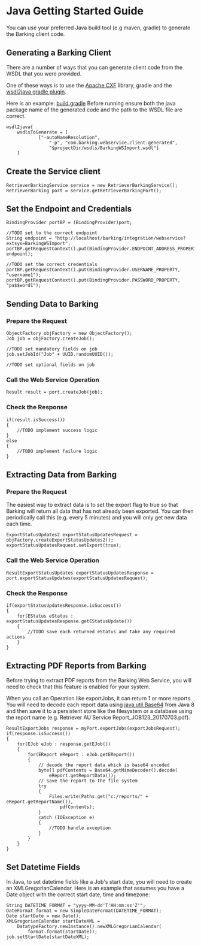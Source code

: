# Java Getting Started Guide

You can use your preferred Java build tool (e.g maven, gradle) to generate the Barking client code.


## Generating a Barking Client

There are a number of ways that you can generate client code from the WSDL that you were provided.

One of these ways is to use the [Apache CXF](http://cxf.apache.org/) library, gradle and the [wsdl2java gradle plugin](https://github.com/nilsmagnus/wsdl2java).

Here is an example: [build.gradle](build.gradle)
Before running ensure both the java package name of the generated code and the path to the WSDL file are correct.

    wsdl2java{
        wsdlsToGenerate = [
                ["-autoNameResolution", 
                    "-p", "com.barking.webservice.client.generated",
                    "$projectDir/wsdls/BarkingWSImport.wsdl"]
        ]


## Create the Service client

	RetrieverBarkingService service = new RetrieverBarkingService();
	RetrieverBarking port = service.getRetrieverBarkingPort();


## Set the Endpoint and Credentials 

	BindingProvider portBP = (BindingProvider)port;
	
    //TODO set to the correct endpoint
	String endpoint = "http://localhost/barking/integration/webservice?extsys=BarkingWSImport";
	portBP.getRequestContext().put(BindingProvider.ENDPOINT_ADDRESS_PROPERTY, endpoint);
	
    //TODO set the correct credentials
	portBP.getRequestContext().put(BindingProvider.USERNAME_PROPERTY, "username1"); 
	portBP.getRequestContext().put(BindingProvider.PASSWORD_PROPERTY, "pa$$word1");

## Sending Data to Barking

### Prepare the Request

    ObjectFactory objFactory = new ObjectFactory();
    Job job = objFactory.createJob();
    
    //TODO set mandatory fields on job
    job.setJobId("Job" + UUID.randomUUID());
    
    //TODO set optional fields on job


### Call the Web Service Operation

 	Result result = port.createJob(job);


### Check the Response

    if(result.isSuccess())
    {
    	//TODO implement success logic
    }
    else
    {
    	//TODO implement failure logic
    }

## Extracting Data from Barking

### Prepare the Request

The easiest way to extract data is to set the export flag to true so that Barking will return all data that has not already been exported. You can then periodically call this (e.g. every 5 minutes) and you will only get new data each time.

    ExportStatusUpdates2 exportStatusUpdatesRequest = objFactory.createExportStatusUpdates2();
	exportStatusUpdatesRequest.setExport(true);

### Call the Web Service Operation		
		
	ResultExportStatusUpdates exportStatusUpdatesResponse = port.exportStatusUpdates(exportStatusUpdatesRequest);
		
### Check the Response
				
    if(exportStatusUpdatesResponse.isSuccess())
    {
        for(EStatus eStatus : exportStatusUpdatesResponse.getEStatusUpdate())
        {
            //TODO save each returned eStatus and take any required actions
        }
    }

## Extracting PDF Reports from Barking

Before trying to extract PDF reports from the Barking Web Service, you will need to check that this feature is enabled for your system.

When you call an Operation like exportJobs, it can return 1 or more reports. You will need to decode each report data using [java.util.Base64](https://docs.oracle.com/javase/8/docs/api/java/util/Base64.html) from Java 8 and then save it to a persistent store like the filesystem or a database using the report name (e.g. Retriever AU Service Report_JOB123_20170703.pdf).

    ResultExportJobs response = myPort.exportJobs(exportJobsRequest);
    if(response.isSuccess())
    {
        for(EJob eJob : response.getEJob())
        {
            for(EReport eReport : eJob.getEReport())
            {
                // decode the report data which is base64 encoded
                byte[] pdfContents = Base64.getMimeDecoder().decode(
                    eReport.getReportData());                 
                // save the report to the file system
                try 
                {
                    Files.write(Paths.get("c:/reports/" + eReport.getReportName()),
                        pdfContents);                        
                } 
                catch (IOException e) 
                {
                    //TODO handle exception    
                }
            }
        }
    }

## Set Datetime Fields

In Java, to set datetime fields like a Job's start date, you will need to create an XMLGregorianCalendar. Here is an example that assumes you have a Date object with the correct start date, time and timezone: 

    String DATETIME_FORMAT = "yyyy-MM-dd'T'HH:mm:ss'Z'";
    DateFormat format = new SimpleDateFormat(DATETIME_FORMAT);
    Date startDate = new Date();
    XMLGregorianCalendar startDateXML =
        DatatypeFactory.newInstance().newXMLGregorianCalendar(
            format.format(startDate));
    job.setStartDate(startDateXML);